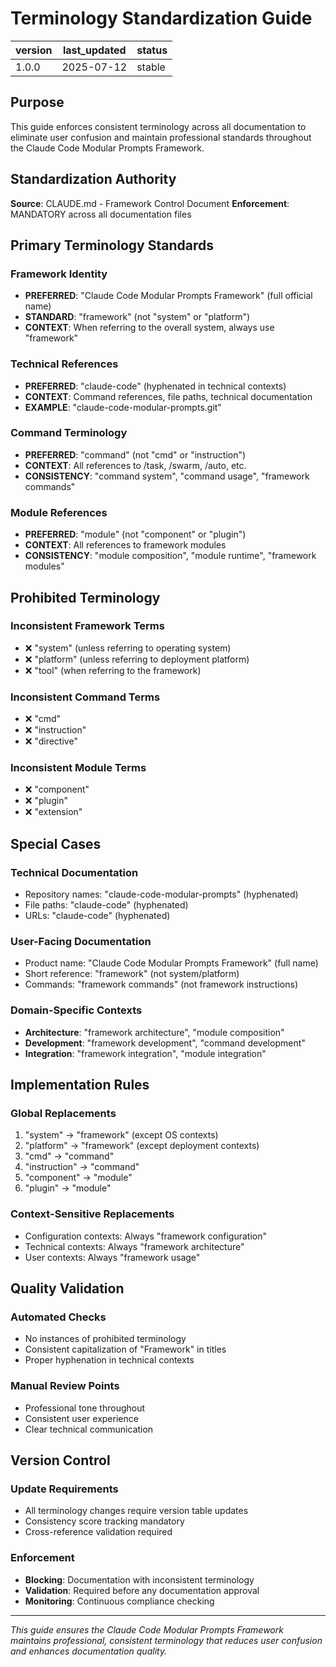 # Terminology Standardization Guide

| version | last_updated | status |
|---------|--------------|--------|
| 1.0.0   | 2025-07-12   | stable |

## Purpose

This guide enforces consistent terminology across all documentation to eliminate user confusion and maintain professional standards throughout the Claude Code Modular Prompts Framework.

## Standardization Authority

**Source**: CLAUDE.md - Framework Control Document
**Enforcement**: MANDATORY across all documentation files

## Primary Terminology Standards

### Framework Identity
- **PREFERRED**: "Claude Code Modular Prompts Framework" (full official name)
- **STANDARD**: "framework" (not "system" or "platform")
- **CONTEXT**: When referring to the overall system, always use "framework"

### Technical References
- **PREFERRED**: "claude-code" (hyphenated in technical contexts)
- **CONTEXT**: Command references, file paths, technical documentation
- **EXAMPLE**: "claude-code-modular-prompts.git"

### Command Terminology
- **PREFERRED**: "command" (not "cmd" or "instruction")
- **CONTEXT**: All references to /task, /swarm, /auto, etc.
- **CONSISTENCY**: "command system", "command usage", "framework commands"

### Module References
- **PREFERRED**: "module" (not "component" or "plugin")
- **CONTEXT**: All references to framework modules
- **CONSISTENCY**: "module composition", "module runtime", "framework modules"

## Prohibited Terminology

### Inconsistent Framework Terms
- ❌ "system" (unless referring to operating system)
- ❌ "platform" (unless referring to deployment platform)
- ❌ "tool" (when referring to the framework)

### Inconsistent Command Terms
- ❌ "cmd" 
- ❌ "instruction"
- ❌ "directive"

### Inconsistent Module Terms
- ❌ "component"
- ❌ "plugin"
- ❌ "extension"

## Special Cases

### Technical Documentation
- Repository names: "claude-code-modular-prompts" (hyphenated)
- File paths: "claude-code" (hyphenated)
- URLs: "claude-code" (hyphenated)

### User-Facing Documentation
- Product name: "Claude Code Modular Prompts Framework" (full name)
- Short reference: "framework" (not system/platform)
- Commands: "framework commands" (not framework instructions)

### Domain-Specific Contexts
- **Architecture**: "framework architecture", "module composition"
- **Development**: "framework development", "command development"
- **Integration**: "framework integration", "module integration"

## Implementation Rules

### Global Replacements
1. "system" → "framework" (except OS contexts)
2. "platform" → "framework" (except deployment contexts)
3. "cmd" → "command"
4. "instruction" → "command"
5. "component" → "module"
6. "plugin" → "module"

### Context-Sensitive Replacements
- Configuration contexts: Always "framework configuration"
- Technical contexts: Always "framework architecture"
- User contexts: Always "framework usage"

## Quality Validation

### Automated Checks
- No instances of prohibited terminology
- Consistent capitalization of "Framework" in titles
- Proper hyphenation in technical contexts

### Manual Review Points
- Professional tone throughout
- Consistent user experience
- Clear technical communication

## Version Control

### Update Requirements
- All terminology changes require version table updates
- Consistency score tracking mandatory
- Cross-reference validation required

### Enforcement
- **Blocking**: Documentation with inconsistent terminology
- **Validation**: Required before any documentation approval
- **Monitoring**: Continuous compliance checking

---

*This guide ensures the Claude Code Modular Prompts Framework maintains professional, consistent terminology that reduces user confusion and enhances documentation quality.*